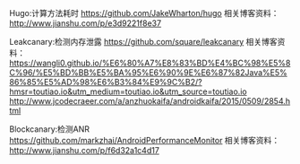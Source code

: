 Hugo:计算方法耗时
https://github.com/JakeWharton/hugo
相关博客资料：
http://www.jianshu.com/p/e3d9221f8e37


Leakcanary:检测内存泄露
https://github.com/square/leakcanary
相关博客资料：
https://wangli0.github.io/%E6%80%A7%E8%83%BD%E4%BC%98%E5%8C%96/%E5%BD%BB%E5%BA%95%E6%90%9E%E6%87%82Java%E5%86%85%E5%AD%98%E6%B3%84%E9%9C%B2/?hmsr=toutiao.io&utm_medium=toutiao.io&utm_source=toutiao.io
http://www.jcodecraeer.com/a/anzhuokaifa/androidkaifa/2015/0509/2854.html


Blockcanary:检测ANR
https://github.com/markzhai/AndroidPerformanceMonitor
相关博客资料：
http://www.jianshu.com/p/f6d32a1c4d17